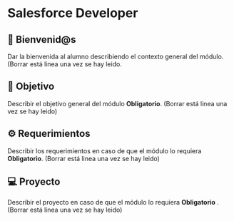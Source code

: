 # Salesforce Developer

## :wave: Bienvenid@s

Dar la bienvenida al alumno describiendo el contexto general del módulo. (Borrar está linea una vez se hay leido. 

## :dart: Objetivo

Describir el objetivo general del módulo **Obligatorio**. (Borrar está linea una vez se hay leido) 

## :gear: Requerimientos

Describir los requerimientos en caso de que el módulo lo requiera **Obligatorio**. (Borrar está linea una vez se hay leido) 

## 💻 Proyecto

Describir el proyecto en caso de que el módulo lo requiera **Obligatorio** .  (Borrar está linea una vez se hay leido)


